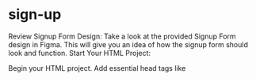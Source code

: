 # sign-up
Review Signup Form Design:
Take a look at the provided Signup Form design in Figma. This will give you an idea of how the signup form should look and function.
Start Your HTML Project:

Begin your HTML project.
Add essential head tags like <title>, <meta>, and <link> for the stylesheet.
Ensure the title accurately describes your project.
Include a favicon and a brief description of your project.
Organize Your Content:

Divide your content into sections using <header>, <main>, and <footer> tags.
The <header> should contain introductory information.
The <main> section is where the signup form will be placed.
The <footer> could include additional information or links.
Design the Signup Form:

Refer to the provided Figma design for guidance.
Include fields for email, password, confirm password, date of birth, radio buttons, and checkbox.
Ensure all input fields are labeled clearly for user understanding.
Wrap Inputs in a Form:

Enclose all input elements within a <form> tag.
Add a submit button to the form to allow users to submit their information.
Ensure Input Validation:

Use the required attribute for all input tags to ensure users fill out all required fields.
This helps prevent incomplete submissions and improves user experience.
Sample Project : Click Here

Learn Figma Basics:

Watch the instructional video here to familiarize yourself with Figma.
Figma is a useful tool for designing user interfaces and can assist in creating visually appealing signup forms.
By following these steps, you'll create a well-structured HTML project with a functional signup form.

Evaluation Criteria
Completed
Evaluation Criteria
1. Email Validation: - Ensure that the email validation functionality is implemented correctly. Users should receive feedback if they enter an invalid email address.

2. Password Validation: - Verify that the password validation functionality is implemented accurately. Users should be notified if their password does not meet the specified criteria.

3. Feedback Display and Form Submission Handling: - Check if the system effectively displays feedback messages to users after form submission. Ensure that the form submission process is smooth and error-free.

4. UI Alignment with Figma Design: - Assess whether the user interface matches the design provided in Figma. Elements such as layout, colors, and typography should closely resemble the design.

5. Responsiveness and Visual Feedback for Validation: - Evaluate the responsiveness of the signup form across different devices and screen sizes. Ensure that users receive clear visual feedback when validating their inputs.

6. Usability and Accessibility: - Examine the usability and accessibility of the signup form. Ensure that it is intuitive to use and complies with accessibility standards, such as providing adequate contrast and keyboard navigation.

7. Project Deployment:- Confirm that the project is successfully deployed and accessible online. Users should be able to access and interact with the signup form without encountering any deployment issues.
